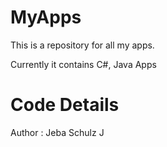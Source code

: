# MyApps

This is a repository for all my apps.

Currently it contains C#, Java Apps

# Code Details

Author : Jeba Schulz J
